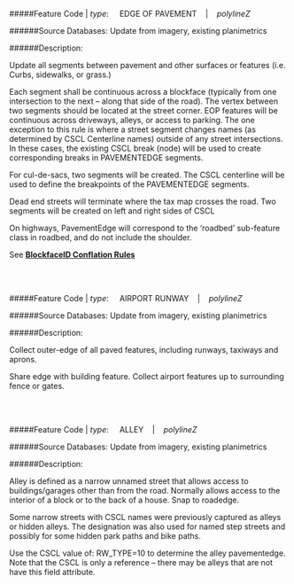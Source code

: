 #####Feature Code | *type*:&nbsp;&nbsp;&nbsp;&nbsp;&nbsp;EDGE OF PAVEMENT&nbsp;&nbsp;&nbsp; | &nbsp;&nbsp;&nbsp;*polylineZ*

######Source Databases: Update from imagery, existing planimetrics

######Description:

Update all segments between pavement and other surfaces or features (i.e. Curbs, sidewalks, or grass.)

Each segment shall be continuous across a blockface (typically from one intersection to the next – along that side of the road). The vertex between two segments should be located at the street corner. EOP features will be continuous across driveways, alleys, or access to parking. The one exception to this rule is where a street segment changes names (as determined by CSCL Centerline names) outside of any street intersections. In these cases, the existing CSCL break (node) will be used to create corresponding breaks in PAVEMENTEDGE segments.  

For cul-de-sacs, two segments will be created. The CSCL centerline will be used to define the breakpoints of the PAVEMENTEDGE segments.

Dead end streets will terminate where the tax map crosses the road.  Two segments will be created on left and right sides of CSCL

On highways, PavementEdge will correspond to the ‘roadbed’ sub-feature class in roadbed, and do not include the shoulder.

See [**BlockfaceID Conflation Rules**](BlockFaceID_Conflation_Rules.md)

<br></br>

#####Feature Code | *type*:&nbsp;&nbsp;&nbsp;&nbsp;&nbsp;AIRPORT RUNWAY&nbsp;&nbsp;&nbsp; | &nbsp;&nbsp;&nbsp;*polylineZ*

######Source Databases: Update from imagery, existing planimetrics

######Description:

Collect outer-edge of all paved features, including runways, taxiways and aprons. 

Share edge with building feature. Collect airport features up to surrounding fence or gates.

<br></br>

#####Feature Code | *type*:&nbsp;&nbsp;&nbsp;&nbsp;&nbsp;ALLEY&nbsp;&nbsp;&nbsp; | &nbsp;&nbsp;&nbsp;*polylineZ*

######Source Databases: Update from imagery, existing planimetrics

######Description:

Alley is defined as a narrow unnamed street that allows access to buildings/garages other than from the road. Normally allows
access to the interior of a block or to the back of a house. Snap to roadedge.

Some narrow streets with CSCL names were previously captured as alleys or hidden alleys. The designation was also used for
named step streets and possibly for some hidden park paths and bike paths.

Use the CSCL value of: RW_TYPE=10 to determine the alley pavementedge.  Note that the CSCL is only a reference – there may be alleys that are not have this field attribute.
